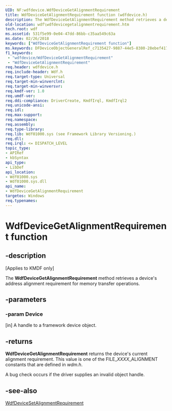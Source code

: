 ```yaml
---
UID: NF:wdfdevice.WdfDeviceGetAlignmentRequirement
title: WdfDeviceGetAlignmentRequirement function (wdfdevice.h)
description: The WdfDeviceGetAlignmentRequirement method retrieves a device's address alignment requirement for memory transfer operations.
old-location: wdf\wdfdevicegetalignmentrequirement.htm
tech.root: wdf
ms.assetid: 531f5e99-0e04-47dd-86bb-c35aa549c63a
ms.date: 02/26/2018
keywords: ["WdfDeviceGetAlignmentRequirement function"]
ms.keywords: DFDeviceObjectGeneralRef_c7135427-9887-44e5-8380-28ebef4174a9.xml, WdfDeviceGetAlignmentRequirement, WdfDeviceGetAlignmentRequirement method, kmdf.wdfdevicegetalignmentrequirement, wdf.wdfdevicegetalignmentrequirement, wdfdevice/WdfDeviceGetAlignmentRequirement
f1_keywords:
 - "wdfdevice/WdfDeviceGetAlignmentRequirement"
 - "WdfDeviceGetAlignmentRequirement"
req.header: wdfdevice.h
req.include-header: Wdf.h
req.target-type: Universal
req.target-min-winverclnt: 
req.target-min-winversvr: 
req.kmdf-ver: 1.0
req.umdf-ver: 
req.ddi-compliance: DriverCreate, KmdfIrql, KmdfIrql2
req.unicode-ansi: 
req.idl: 
req.max-support: 
req.namespace: 
req.assembly: 
req.type-library: 
req.lib: Wdf01000.sys (see Framework Library Versioning.)
req.dll: 
req.irql: <= DISPATCH_LEVEL
topic_type:
- APIRef
- kbSyntax
api_type:
- LibDef
api_location:
- Wdf01000.sys
- Wdf01000.sys.dll
api_name:
- WdfDeviceGetAlignmentRequirement
targetos: Windows
req.typenames: 
---
```


# WdfDeviceGetAlignmentRequirement function


## -description


<p class="CCE_Message">[Applies to KMDF only]</p>

The <b>WdfDeviceGetAlignmentRequirement</b> method retrieves a device's address alignment requirement for memory transfer operations.


## -parameters




### -param Device 
[in]
A handle to a framework device object.


## -returns



<b>WdfDeviceGetAlignmentRequirement</b> returns the device's current alignment requirement. This value is one of the FILE_<i>XXXX</i>_ALIGNMENT constants that are defined in <i>wdm.h</i>.

A bug check occurs if the driver supplies an invalid object handle.




## -see-also




<a href="https://docs.microsoft.com/windows-hardware/drivers/ddi/wdfdevice/nf-wdfdevice-wdfdevicesetalignmentrequirement">WdfDeviceSetAlignmentRequirement</a>
 

 

